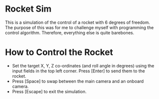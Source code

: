 Rocket Sim
==========

This is a simulation of the control of a rocket with 6 degrees of freedom.
The purpose of this was for me to challenge myself with programming the control algorithm. Therefore, everything else is quite barebones.

How to Control the Rocket
=========================
- Set the target X, Y, Z co-ordinates (and roll angle in degrees) using the input fields in the top left corner. Press [Enter] to send them to the rocket.
- Press [Space] to swap between the main camera and an onboard camera.
- Press [Escape] to exit the simulation.
